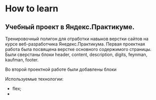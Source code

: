 # How to learn

## Учебный проект в Яндекс.Практикуме.

Тренировочный полигон для отработки навыков верстки сайтов на курсе веб-разработчика Янедекс.Практикума. 
Первая проектная работа была посвящена верстке основного содержимого страницы. Были сверстаны блоки header, content, description, digits, feynman, kaufman, footer.

Во второй проектной работе были добавлены блоки 

Используемые технологии:

- flex;
- 
